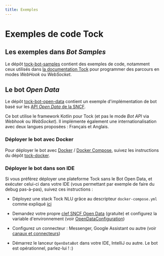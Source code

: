 ```yaml
---
title: Exemples
---
```


# Exemples de code Tock

## Les exemples dans _Bot Samples_

Le dépôt [tock-bot-samples](https://github.com/theopenconversationkit/tock-bot-samples) contient des exemples de code, notamment ceux utilisés dans 
[la documentation Tock](../guide/api.md) pour programmer des parcours en modes _WebHook_ ou _WebSocket_.

## Le bot _Open Data_

Le dépôt [tock-bot-open-data](https://github.com/theopenconversationkit/tock-bot-open-data) contient un 
exemple d'implémentation de bot basé sur les [API _Open Data_ de la SNCF](https://www.digital.sncf.com/startup/api).

Ce bot utilise le framework Kotlin pour Tock (et pas le mode _Bot API_ via _Webhook_ ou _WebSocket_). 
Il implémente également une internationalisation avec deux langues proposées : Français et Anglais.

### Déployer le bot avec Docker

Pour déployer le bot avec [Docker](https://www.docker.com/) / [Docker Compose](https://docs.docker.com/compose/), 
suivez les instructions du dépôt [tock-docker](https://github.com/theopenconversationkit/tock-docker#user-content-run-the-open-data-bot-example).

### Déployer le bot dans son IDE

Si vous préférez déployer une plateforme Tock sans le Bot Open Data, et exécuter celui-ci dans votre IDE (vous 
permettant par exemple de faire du debug pas-à-pas), suivez ces instructions : 

* Déployez une stack Tock NLU grâce au descripteur `docker-compose.yml` comme expliqué [ici](https://github.com/theopenconversationkit/tock-docker#user-content-docker-images-for-tock)

* Demandez votre propre [clef SNCF Open Data](https://data.sncf.com/) (gratuite) et configurez la variable d'environnement (voir [OpenDataConfiguration](https://github.com/theopenconversationkit/tock-bot-open-data/blob/master/src/main/kotlin/ai.tock/bot/open/data/OpenDataConfiguration.kt#L29))

* Configurez un connecteur : Messenger, Google Assistant ou autre (voir [canaux et connecteurs](../user/guides/canaux.md))

* Démarrez le lanceur `OpenDataBot` dans votre IDE, IntelliJ ou autre. Le bot est opérationnel, parlez-lui ! :)
